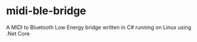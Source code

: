 # midi-ble-bridge
A MIDI to Bluetooth Low Energy bridge written in C# running on Linux using .Net Core
